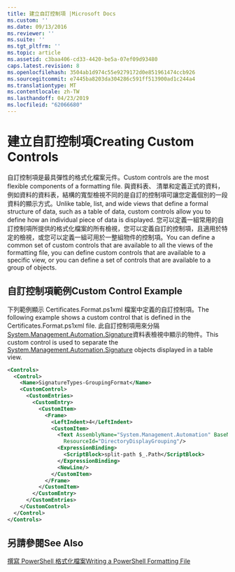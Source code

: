 ```yaml
---
title: 建立自訂控制項 |Microsoft Docs
ms.custom: ''
ms.date: 09/13/2016
ms.reviewer: ''
ms.suite: ''
ms.tgt_pltfrm: ''
ms.topic: article
ms.assetid: c3baa406-cd33-4420-be5a-07ef09d93480
caps.latest.revision: 8
ms.openlocfilehash: 3504ab1d974c55e9279172d0e851961474ccb926
ms.sourcegitcommit: e7445ba8203da304286c591ff513900ad1c244a4
ms.translationtype: MT
ms.contentlocale: zh-TW
ms.lasthandoff: 04/23/2019
ms.locfileid: "62066680"
---
```

# <a name="creating-custom-controls"></a><span data-ttu-id="8aad2-102">建立自訂控制項</span><span class="sxs-lookup"><span data-stu-id="8aad2-102">Creating Custom Controls</span></span>

<span data-ttu-id="8aad2-103">自訂控制項是最具彈性的格式化檔案元件。</span><span class="sxs-lookup"><span data-stu-id="8aad2-103">Custom controls are the most flexible components of a formatting file.</span></span> <span data-ttu-id="8aad2-104">與資料表、 清單和定義正式的資料，例如資料的資料表，結構的寬型檢視不同的是自訂的控制項可讓您定義個別的一段資料的顯示方式。</span><span class="sxs-lookup"><span data-stu-id="8aad2-104">Unlike table, list, and wide views that define a formal structure of data, such as a table of data, custom controls allow you to define how an individual piece of data is displayed.</span></span> <span data-ttu-id="8aad2-105">您可以定義一組常用的自訂控制項所提供的格式化檔案的所有檢視，您可以定義自訂的控制項，且適用於特定的檢視，或您可以定義一組可用於一整組物件的控制項。</span><span class="sxs-lookup"><span data-stu-id="8aad2-105">You can define a common set of custom controls that are available to all the views of the formatting file, you can define custom controls that are available to a specific view, or you can define a set of controls that are available to a group of objects.</span></span>

## <a name="custom-control-example"></a><span data-ttu-id="8aad2-106">自訂控制項範例</span><span class="sxs-lookup"><span data-stu-id="8aad2-106">Custom Control Example</span></span>

<span data-ttu-id="8aad2-107">下列範例顯示 Certificates.Format.ps1xml 檔案中定義的自訂控制項。</span><span class="sxs-lookup"><span data-stu-id="8aad2-107">The following example shows a custom control that is defined in the Certificates.Format.ps1xml file.</span></span> <span data-ttu-id="8aad2-108">此自訂控制項用來分隔[System.Management.Automation.Signature](/dotnet/api/System.Management.Automation.Signature)資料表檢視中顯示的物件。</span><span class="sxs-lookup"><span data-stu-id="8aad2-108">This custom control is used to separate the [System.Management.Automation.Signature](/dotnet/api/System.Management.Automation.Signature) objects displayed in a table view.</span></span>

```xml
<Controls>
  <Control>
    <Name>SignatureTypes-GroupingFormat</Name>
    <CustomControl>
      <CustomEntries>
        <CustomEntry>
          <CustomItem>
            <Frame>
              <LeftIndent>4</LeftIndent>
              <CustomItem>
                <Text AssemblyName="System.Management.Automation" BaseName="FileSystemProviderStrings"
                  ResourceId="DirectoryDisplayGrouping"/>
                <ExpressionBinding>
                  <ScriptBlock>split-path $_.Path</ScriptBlock>
                </ExpressionBinding>
                <NewLine/>
              </CustomItem>
            </Frame>
          </CustomItem>
        </CustomEntry>
      </CustomEntries>
    </CustomControl>
  </Control>
</Controls>

```

## <a name="see-also"></a><span data-ttu-id="8aad2-109">另請參閱</span><span class="sxs-lookup"><span data-stu-id="8aad2-109">See Also</span></span>

[<span data-ttu-id="8aad2-110">撰寫 PowerShell 格式化檔案</span><span class="sxs-lookup"><span data-stu-id="8aad2-110">Writing a PowerShell Formatting File</span></span>](./writing-a-powershell-formatting-file.md)
